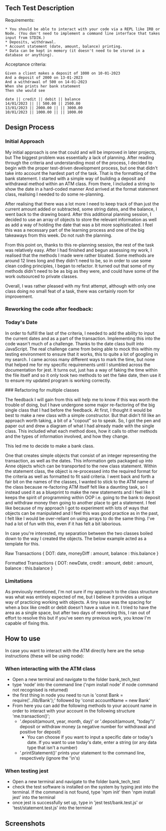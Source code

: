 ## Tech Test Description
Requirements:
```plain
* You should be able to interact with your code via a REPL like IRB or Node. (You don't need to implement a command line interface that takes input from STDIN.)
* Deposits, withdrawal.
* Account statement (date, amount, balance) printing.
* Data can be kept in memory (it doesn't need to be stored in a database or anything).
```
Acceptance criteria:
```plain
Given a client makes a deposit of 1000 on 10-01-2023
And a deposit of 2000 on 13-01-2023
And a withdrawal of 500 on 14-01-2023
When she prints her bank statement
Then she would see

date || credit || debit || balance
14/01/2023 || || 500.00 || 2500.00
13/01/2023 || 2000.00 || || 3000.00
10/01/2023 || 1000.00 || || 1000.00
```

## Design Process

### Initial Approach

My initial approach is one that could and will be improved in later projects, but The biggest problem was essentially a lack of planning. After reading through the criteria and understanding most of the process, I decided to begin with the proper test-driven development process, but one that didn't take into account the hardest part of the task. That is the formatting of the bank statement. I started with a simple way of building a deposit and withdrawal method within an ATM class. From there, I included a string to show the date in a hard-coded manner And arrived at the format statement class, realising I needed to do some re-planning.

After realising that there was a lot more I need to keep track of than just the current amount added or subtracted, some string dates, and the balance, I went back to the drawing board. After this additional planning session, I decided to use an array of objects to store the relevant information as well as add a way of holding the date that was a bit more sophisticated. I feel this was a necessary part of the learning process and one of the big takeaways from this week. Do not rush the planning.

From this point on, thanks to this re-planning session, the rest of the task was relatively easy. After I had finished and begun assessing my work, I realised that the methods I made were rather bloated. Some methods are around 12 lines long and they didn't need to be, so in order to use some clean coding principles, I began to refactor. It turned out that some of my methods didn't need to be as big as they were, and could have some of the work outsourced to private classes.

Overall, I was rather pleased with my first attempt, although with only one class doing no small feat of a task, there was certainly room for improvement.

### Reworking the code after feedback:

### Today's Date

In order to fulfill the last of the criteria, I needed to add the ability to input the current dates and as a part of the transaction. Implementing this into the code wasn't much of a challenge. Thanks to the date class built into JavaScript. The real challenge came from being able to mock this within my testing environment to ensure that it works, this to quite a lot of googling in my search. I came across many different ways to mark the time, but none that helped me for my specific requirements until I stumbled across the documentation for jest. It turns out, just has a way of faking the time within the file itself and so it only took two methods to set the fake date, then use it to ensure my updated program is working correctly.

### Refactoring for multiple classes

The feedback I will gain from this will help me to know if this was worth the trouble of doing, but I have undergone some major re-factoring of the big single class that I had before the feedback. At first, I thought it would be best to make a new class with a simple constructor. But that didn't fill like an approach worth taking, a bit of a "copout" so to speak. So, I got the pen and paper out and drew a diagram of what I had already made with the single class. This included what each method does, how it calls to other methods and the types of information involved, and how they change.

This led me to decide to make a bank class.

One that creates simple objects that consist of an integer representing the transaction, as well as the dates. This information gets packaged up into Anne objects which can be transported to the new class statement. Within the statement class, the object is re-processed into the required format for the criteria as well as formatted to fit said criteria. I went back and forth a fair bit on the names of the classes, I wanted to stick to the ATM name of the class because re-factoring ATM itself felt like a daunting task, so I instead used it as a blueprint to make the new statements and I feel like it keeps the spirit of programming within OOP i.e. going to the bank to deposit and withdraw money then going to another place to get a statement. I feel like because of my approach I got to experiment with lots of ways that objects can be manipulated and I feel this was good practice as in the past, I felt like I would be over-reliant on using arrays to do the same thing. I've had a lot of fun with this, even if it has felt a bit laborious.

In case you're interested, my separation between the two classes boiled down to the way I created the objects. The below example acted as a template for this.

Raw Transactions
{ DOT: date, moneyDiff : amount, balance : this.balance }

Formatted Transactions
{ DOT: newDate, credit : amount, debit : amount, balance : this.balance }

### Limitations

As previously mentioned, I'm not sure if my approach to the class structure was what was entirely expected of me, but I believe it provides a unique way of practicing working with objects. A tiny issue was the spacing for when a box like credit or debit doesn't have a value in it. I tried to have the area as a single space, but after two days of reworking this, I ran out of effort to resolve this but if you've seen my previous work, you know I'm capable of fixing this. 

## How to use

In case you want to interact with the ATM directly here are the setup instructions (these will be using node):

### When interacting with the ATM class
- Open a new terminal and navigate to the folder bank_tech_test
- type 'node' into the command line ('npm install node' if node command not recognised is returned)
- the first thing in node you need to run is 'const Bank = require('../lib/Bank');' followed by 'const accountName = new Bank'
- From here you can add the following methods to your account name in order to interact with your account in the following structure 'me.transaction()';
    - '.deposit(amount, year, month, day)' or '.deposit(amount, "today")' deposit or withdraw money (a negative number for withdrawal and positive for deposit) 
        - You can choose if you want to input a specific date or today's date. If you want to use today's date, enter a string (or any data type that isn't a number)
    - '.printStatement()' prints your statement to the command line, respectively (ignore the '\n's)

### When testing jest

- Open a new terminal and navigate to the folder bank_tech_test
- check the test software is installed on the system by typing jest into the terminal. If the command is not found, type 'npm init' then 'npm install jest' into the terminal
- once jest is successfully set up, type in 'jest test/bank.test.js' or 'test/statement.test.js' into the terminal

## Screenshots
